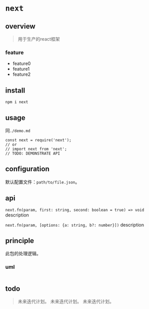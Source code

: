 # `next`

## overview
> 用于生产的react框架

### feature
- feature0
- feature1
- feature2

## install
`npm i next`

## usage
同`./demo.md`
```
const next = require('next');
// or
// import next from 'next';
// TODO: DEMONSTRATE API
```

## configuration
默认配置文件：`path/to/file.json`。

## api
`next.fn(param, first: string, second: boolean = true) => void`
description

`next.fn(param, [options: {a: string, b?: number}])`
description

## principle
此包的处理逻辑。

### uml
```
```

## todo
> 未来迭代计划。
> 未来迭代计划。
> 未来迭代计划。